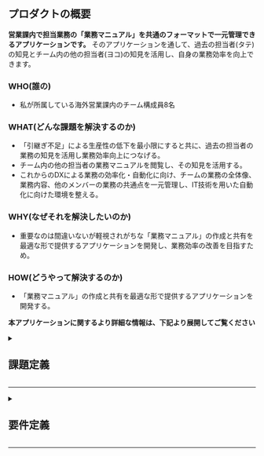 ## プロダクトの概要
**営業課内で担当業務の「業務マニュアル」を共通のフォーマットで一元管理できるアプリケーションです。**
そのアプリケーションを通して、過去の担当者(タテ)の知見とチーム内の他の担当者(ヨコ)の知見を活用し、自身の業務効率を向上できます。

### WHO(誰の)

- 私が所属している海外営業課内のチーム構成員8名

### WHAT(どんな課題を解決するのか)

- 「引継ぎ不足」による生産性の低下を最小限にすると共に、過去の担当者の業務の知見を活用し業務効率向上につなげる。
- チーム内の他の担当者の業務マニュアルを閲覧し、その知見を活用する。
- これからのDXによる業務の効率化・自動化に向け、チームの業務の全体像、業務内容、他のメンバーの業務の共通点を一元管理し、IT技術を用いた自動化に向けた環境を整える。

### WHY(なぜそれを解決したいのか)

- 重要なのは間違いないが軽視されがちな「業務マニュアル」の作成と共有を最適な形で提供するアプリケーションを開発し、業務効率の改善を目指すため。

### HOW(どうやって解決するのか)

- 「業務マニュアル」の作成と共有を最適な形で提供するアプリケーションを開発する。

**本アプリケーションに関するより詳細な情報は、下記より展開してご覧ください**

<details>
<summary><h2>課題定義</h2></summary>

<details>
<summary><h3>業務分析</3></summary>　　

#### ユーザーの基本情報
- 業種：メーカー
- 職種：海外営業
- 具体的な仕事内容：担当エリアの現地法人や販売代理店に対する・販売戦略企画・商品提案・生産調整・受発注、供給管理・予実管理、売掛金管理等・貿易実務業務。（例）Aさんはベトナム担当。Bさんはインド担当。

#### ターゲット

- 海外営業業務を行う私と同じチームの課員8名

#### ターゲットが抱える課題

1. 引継ぎの軽視
- 人の出入りの激しさ
  - 私が所属している課では、駐在・転勤・中途入社が多く、人の出入りが非常に激しい(実際私のチームで所属歴が一番長いのは入社3年目)にもかかわらず、引き継ぎが不十分なため、引継ぎのたびに生産性が低下し、引き継ぎ不足によるトラブルも多い。
- 引継ぎ資料の作成方法とフォーマット
  - 引継ぎ資料は現在Excelで作成することが多いが、人によって引継ぎ資料の内容・量・質・フォーマットにばらつきがあり、前任者の資料作成能力・引き継ぎの熱意の如何によって、引き継ぎの効率性が左右される。
- 過去の知見を活かせない
  - 引継ぎ資料は前任者のものしか残っておらず、それ以前の担当者の知見は活かせない。残しておくべき知見と新しくアップデートする点の分別が必要
2. 他チームメンバーの業務内容の不透明さ
- チームの全員が担当する国は違えど、同じ仕事（貿易管理・収益管理・伝票処理・・）をしているにもかかわらず、お互いの仕事内容を把握できる手段がなく、トラブルや困ったことがあった際に他の担当者の知見を活かせない。
- 自分の業務内で困ったことがあった際に、他の担当者に相談することが多い。ただ他の国で今まで同様の困り事が起き、マニュアル化されていることも多く、共有されていれば他の担当者に聞く手間や時間を省ける
3. DXによる業務効率化・自動化の際の弊害
- DX施作により業務の効率化、自動化をする際に、チームの業務の全体像、業務内容、他のメンバーの業務の共通点などが分からないため、効率が悪い。

</details>
</details>

------

<details>
<summary><h2>要件定義</h2></summary>　　　

<details>
<summary><h3>課題解決の目的</3></summary>　　

#### なぜその課題を解決したいのか

- 過去の担当者と現在の他の国の担当者の知見を活用できるための仕組み作りをするため
  - 私自身が引継ぎをほとんどなされないまま現在の業務を担当し、引継ぎ不足によるトラブルに悩まされてきたため。
  - 今年の2月に貿易トラブルで日本円にして25万円の損失を出してしまったが、3年前に同様のトラブルがあったことが、資料に残されており最近偶然発見した。マニュアルを一元管理していれば、貿易トラブルは防げたという反省のため。
  - DX施作の一環として、チームメンバーに改善したい業務の聞き取り調査を行った際に、「引継ぎの軽視」を挙げた人が多かったため（4/8名）
  - 昨年の10月にチームメンバーの一人が急遽体調不良で長期休みを取った際に、チームメンバーで仕事を分担し引き継いだが、不完全な引き継ぎマニュアルにより、業務が止まってしまうことがままあったため。

</details>

<details>
<summary><h3>課題解決の方法</3></summary>　　

#### どのように解決するか

- 機能面
  - チームメンバー8人が、自身の担当業務のマニュアルを共通のフォーマットで手軽に作成し、アプリケーション上で一元管理する。お互いの業務内容を可視化し、他のメンバーの知見を自身の業務に活かす。また後任者の引き継ぎを効率的かつ円滑にする。
  - ワード検索機能を実装し、調べたいマニュアルをすぐに検索できるようにする。
  - 月間スケジュールを表示し、自身の業務のスケジュールを一覧で見れるようにする。またそこからクリックするだけで具体的な業務マニュアルのページに飛べるようにし、操作性を高くする。
  - お気に入り機能をつけ、よく閲覧するマニュアルのページをすぐに見れるようにする。
  - 定期的(四半期に一度？)に通知をし、内容の更新をしてもらう。

</details>
</details>


-----